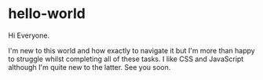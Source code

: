 # hello-world

Hi Everyone.

I'm new to this world and how exactly to navigate it but I'm more than happy to struggle whilst completing all of these tasks.
I like CSS and JavaScript although I'm quite new to the latter.
See you soon.
